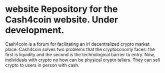 # website Repository for the Cash4coin website. Under development.
Cash4coin is a forum for facilitating an irl decentralized crypto market place.  Cash4coin solves two problems that the cryptoconomy faces: the first is liquidity and the second is the technological barrier to entry.  Now, individuals with crypto no how can be physical crypto tellers.  They can sell crypto to users in person with cash.
